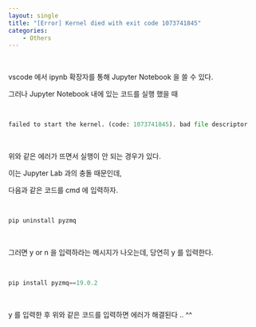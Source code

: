 ```yaml
---
layout: single
title: "[Error] Kernel died with exit code 1073741845"
categories:
    - Others
---
```


<br>

vscode 에서 ipynb 확장자를 통해 Jupyter Notebook 을 쓸 수 있다.

그러나 Jupyter Notebook 내에 있는 코드를 실행 했을 때 

<br>

```py
failed to start the kernel. (code: 1073741845). bad file descriptor
```

<br>

위와 같은 에러가 뜨면서 실행이 안 되는 경우가 있다.

이는 Jupyter Lab 과의 충돌 때문인데,

다음과 같은 코드를 cmd 에 입력하자.

<br>

```py
pip uninstall pyzmq
```

<br>

그러면 y or n 을 입력하라는 메시지가 나오는데, 당연히 y 를 입력한다.

<br>

```py
pip install pyzmq==19.0.2
```

<br>

y 를 입력한 후 위와 같은 코드를 입력하면 에러가 해결된다 .. ^^